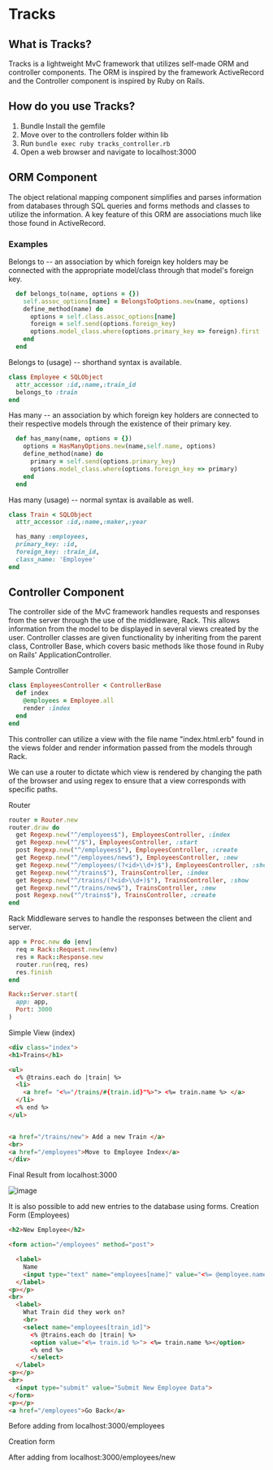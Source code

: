 # Tracks
## What is Tracks?
Tracks is a lightweight MvC framework that utilizes self-made ORM and controller components. The ORM is inspired by the framework ActiveRecord and the Controller component is inspired by Ruby on Rails. 
## How do you use Tracks?
1. Bundle Install the gemfile
2. Move over to the controllers folder within lib 
3. Run ```` bundle exec ruby tracks_controller.rb ```` 
4. Open a web browser and navigate to localhost:3000
## ORM Component
The object relational mapping component simplifies and parses information from databases through SQL queries and forms methods and classes to utilize the information. A key feature of this ORM are associations much like those found in ActiveRecord.
### Examples
Belongs to -- an association by which foreign key holders may be connected with the appropriate model/class through that model's foreign key.
```` ruby 
  def belongs_to(name, options = {})
    self.assoc_options[name] = BelongsToOptions.new(name, options)
    define_method(name) do
      options = self.class.assoc_options[name]
      foreign = self.send(options.foreign_key)
      options.model_class.where(options.primary_key => foreign).first
    end
  end

````
Belongs to (usage) -- shorthand syntax is available.
```` ruby
class Employee < SQLObject
  attr_accessor :id,:name,:train_id
  belongs_to :train
end
````

Has many -- an association by which foreign key holders are connected to their respective models through the existence of their primary key.
````ruby
  def has_many(name, options = {})
    options = HasManyOptions.new(name,self.name, options)
    define_method(name) do
      primary = self.send(options.primary_key)
      options.model_class.where(options.foreign_key => primary)
    end
  end
````
Has many (usage) -- normal syntax is available as well.
````ruby
class Train < SQLObject
  attr_accessor :id,:name,:maker,:year

  has_many :employees,
  primary_key: :id,
  foreign_key: :train_id,
  class_name: 'Employee'
end
````
## Controller Component
The controller side of the MvC framework handles requests and responses from the server through the use of the middleware, Rack. This allows information from the model to be displayed in several views created by the user. Controller classes are given functionality by inheriting from the parent class, Controller Base, which covers basic methods like those found in Ruby on Rails' ApplicationController.

Sample Controller
````ruby 
class EmployeesController < ControllerBase
  def index
    @employees = Employee.all
    render :index
  end
end
````
This controller can utilize a view with the file name "index.html.erb" found in the views folder and render information passed from the models through Rack.

We can use a router to dictate which view is rendered by changing the path of the browser and using regex to ensure that a view corresponds with specific paths.

Router
````ruby
router = Router.new
router.draw do
  get Regexp.new("^/employees$"), EmployeesController, :index
  get Regexp.new("^/$"), EmployeesController, :start
  post Regexp.new("^/employees$"), EmployeesController, :create
  get Regexp.new("^/employees/new$"), EmployeesController, :new
  get Regexp.new("^/employees/(?<id>\\d+)$"), EmployeesController, :show
  get Regexp.new("^/trains$"), TrainsController, :index
  get Regexp.new("^/trains/(?<id>\\d+)$"), TrainsController, :show
  get Regexp.new("^/trains/new$"), TrainsController, :new
  post Regexp.new("^/trains$"), TrainsController, :create
end
````

Rack Middleware serves to handle the responses between the client and server.
````ruby
app = Proc.new do |env|
  req = Rack::Request.new(env)
  res = Rack::Response.new
  router.run(req, res)
  res.finish
end

Rack::Server.start(
  app: app,
  Port: 3000
)
````
Simple View (index)
````html
<div class="index">
<h1>Trains</h1>

<ul>
  <% @trains.each do |train| %>
  <li>
    <a href= "<%="/trains/#{train.id}"%>"> <%= train.name %> </a>
  </li>
  <% end %>
</ul>


<a href="/trains/new"> Add a new Train </a>
<br>
<a href="/employees">Move to Employee Index</a>
</div>

````
Final Result from localhost:3000

![image](https://user-images.githubusercontent.com/40276721/51061687-1ca62500-15c2-11e9-9b0b-ad558bef4e79.png)

It is also possible to add new entries to the database using forms.
Creation Form (Employees)
````html 
<h2>New Employee</h2>

<form action="/employees" method="post">

  <label>
    Name
    <input type="text" name="employees[name]" value="<%= @employee.name %>">
  </label>
<p></p>
<br>
  <label>
    What Train did they work on?
    <br>
    <select name="employees[train_id]">
      <% @trains.each do |train| %>
      <option value="<%= train.id %>"> <%= train.name %></option>
      <% end %>
      </select>
  </label>
<p></p>
<br>
  <input type="submit" value="Submit New Employee Data">
</form>
<p></p>
<a href="/employees">Go Back</a>

````
 Before adding from localhost:3000/employees
 
 Creation form
 
 After adding from localhost:3000/employees/new


